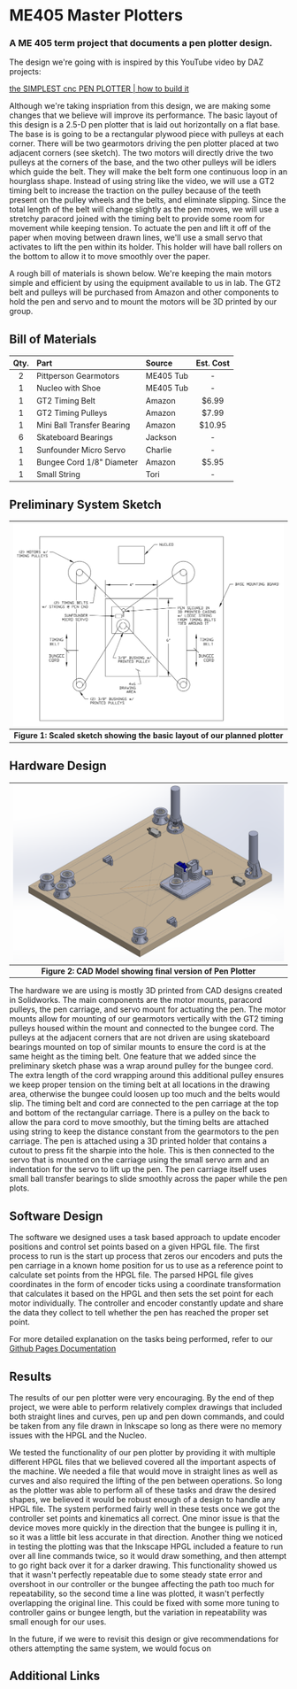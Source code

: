# ME405 Master Plotters
### A ME 405 term project that documents a pen plotter design.

The design we're going with is inspired by this YouTube video by DAZ projects: 

[the SIMPLEST cnc PEN PLOTTER | how to build it](https://www.youtube.com/watch?v=zFRRUZdz1HY)

Although we're taking inspriation from this design, we are making some changes that we believe will improve
its performance. The basic layout of this design is a 2.5-D pen plotter that is laid out horizontally on a flat base. The base is
is going to be a rectangular plywood piece with pulleys at each corner. There will be two gearmotors driving the pen plotter placed
at two adjacent corners (see sketch). The two motors will directly drive the two pulleys at the corners of the base, and the two other 
pulleys will be idlers which guide the belt. They will make the belt form one continuous loop in an hourglass shape.
Instead of using string like the video, we will use a GT2 timing belt to increase the traction on the pulley because of the teeth
present on the pulley wheels and the belts, and eliminate slipping. Since the total length of the belt will change slightly as the pen moves,
we will use a stretchy paracord joined with the timing belt to provide some room for movement while keeping tension. To actuate the pen and lift it
off of the paper when moving between drawn lines, we'll use a small servo that activates to lift the pen within its holder. This holder will have
ball rollers on the bottom to allow it to move smoothly over the paper.

A rough bill of materials is shown below. We're keeping the main motors simple and efficient by using the equipment available to us in lab. The GT2 belt and
pulleys will be purchased from Amazon and other components to hold the pen and servo and to mount the motors will be 3D printed by our group.

## Bill of Materials
| Qty. | Part                           | Source                | Est. Cost |
|:----:|:-------------------------------|:----------------------|:---------:|
|  2   | Pittperson Gearmotors          | ME405 Tub             |     -     |
|  1   | Nucleo with Shoe               | ME405 Tub             |     -     |
|  1   | GT2 Timing Belt                | Amazon                |   $6.99   |
|  1   | GT2 Timing Pulleys             | Amazon                |   $7.99   |
|  1   | Mini Ball Transfer Bearing     | Amazon                |   $10.95  |
|  6   | Skateboard Bearings            | Jackson               |     -     |
|  1   | Sunfounder Micro Servo         | Charlie               |     -     | 
|  1   | Bungee Cord 1/8" Diameter      | Amazon                |   $5.95   | 
|  1   | Small String                   | Tori                  |     -     |


## Preliminary System Sketch
| ![Plotter System](images/scaledsketch.png) |
|:--:|
|**Figure 1: Scaled sketch showing the basic layout of our planned plotter**|

## Hardware Design
| ![Plotter System](images/cadmodel.png) |
|:--:|
|**Figure 2: CAD Model showing final version of Pen Plotter**|

The hardware we are using is mostly 3D printed from CAD designs created in Solidworks. The main components are the motor mounts, paracord pulleys, 
the pen carriage, and servo mount for actuating the pen. The motor mounts allow for mounting of our gearmotors vertically with the GT2 timing pulleys
housed within the mount and connected to the bungee cord. The pulleys at the adjacent corners that are not driven are using skateboard bearings mounted on top
of similar mounts to ensure the cord is at the same height as the timing belt. One feature that we added since the preliminary sketch phase was a wrap around
pulley for the bungee cord. The extra length of the cord wrapping around this additional pulley ensures we keep proper tension on the timing belt at all locations
in the drawing area, otherwise the bungee could loosen up too much and the belts would slip. The timing belt and cord are connected to the pen carriage at the top
and bottom of the rectangular carriage. There is a pulley on the back to allow the para cord to move smoothly, but the timing belts are attached using string to keep 
the distance constant from the gearmotors to the pen carriage. The pen is attached using a 3D printed holder that contains a cutout to press fit the sharpie into 
the hole. This is then connected to the servo that is mounted on the carriage using the small servo arm and an indentation for the servo to lift up the pen. The pen
carriage itself uses small ball transfer bearings to slide smoothly across the paper while the pen plots.

## Software Design
The software we designed uses a task based approach to update encoder positions and control set points based on a given HPGL file. The first process
to run is the start up process that zeros our encoders and puts the pen carriage in a known home position for us to use as a reference point to calculate 
set points from the HPGL file. The parsed HPGL file gives coordinates in the form of encoder ticks using a coordinate transformation that calculates it 
based on the HPGL and then sets the set point for each motor individually. The controller and encoder constantly update and share the data they collect
to tell whether the pen has reached the proper set point. 

For more detailed explanation on the tasks being performed, refer to our [Github Pages Documentation](https://totoro10101.github.io/ME405-Master-Plotters/)

## Results
The results of our pen plotter were very encouraging. By the end of thep project, we were able to perform relatively complex drawings that included both 
straight lines and curves, pen up and pen down commands, and could be taken from any file drawn in Inkscape so long as there were no memory issues with the
HPGL and the Nucleo. 

We tested the functionality of our pen plotter by providing it with multiple different HPGL files that we believed covered all the important aspects of the 
machine. We needed a file that would move in straight lines as well as curves and also required the lifting of the pen between operations. So long as the 
plotter was able to perform all of these tasks and draw the desired shapes, we believed it would be robust enough of a design to handle any HPGL file. 
The system performed fairly well in these tests once we got the controller set points and kinematics all correct. One minor issue is that the device moves 
more quickly in the direction that the bungee is pulling it in, so it was a little bit less accurate in that direction. Another thing we noticed in testing the 
plotting was that the Inkscape HPGL included a feature to run over all line commands twice, so it would draw something, and then attempt to go right back over it 
for a darker drawing. This functionality showed us that it wasn't perfectly repeatable due to some steady state error and overshoot in our controller or the bungee
affecting the path too much for repeatability, so the second time a line was plotted, it wasn't perfectly overlapping the original line. This could be fixed with 
some more tuning to controller gains or bungee length, but the variation in repeatability was small enough for our uses.

In the future, if we were to revisit this design or give recommendations for others attempting the same system, we would focus on 

## Additional Links





